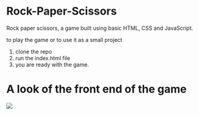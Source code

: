 # Rock-Paper-Scissors
Rock paper scissors, a game built using basic HTML, CSS and JavaScript.

to play the game or to use it as a small project
1. clone the repo
2. run the index.html file 
3. you are ready with the game.
# A look of the front end of the game
<img src="images/Screenshot(24).png">
